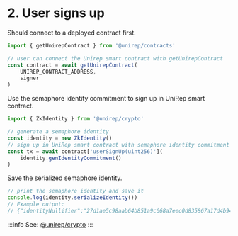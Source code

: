 # 2. User signs up

Should connect to a deployed contract first.

```typescript
import { getUnirepContract } from '@unirep/contracts'

// user can connect the Unirep smart contract with getUnirepContract
const contract = await getUnirepContract(
    UNIREP_CONTRACT_ADDRESS,
    signer
)
```

Use the semaphore identity commitment to sign up in UniRep smart contract.

```typescript
import { ZkIdentity } from '@unirep/crypto'

// generate a semaphore identity
const identity = new ZkIdentity()
// sign up in UniRep smart contract with semaphore identity commitment
const tx = await contract['userSignUp(uint256)'](
    identity.genIdentityCommitment()
)
```

Save the serialized semaphore identity.

```typescript
// print the semaphore identity and save it
console.log(identity.serializeIdentity())
// Example output:
// {"identityNullifier":"27d1ae5c98aab64b851a9c668a7eec0d835867a17d4b9454a8bf9824836271d6","identityTrapdoor":"2596ecc2a1e1f6a8f279e097464e6edc3b18b946d934398dfe52a34c4e414e67","secret":["27d1ae5c98aab64b851a9c668a7eec0d835867a17d4b9454a8bf9824836271d6","2596ecc2a1e1f6a8f279e097464e6edc3b18b946d934398dfe52a34c4e414e67"]}
```

:::info
See: [@unirep/crypto](../../package/crypto.md)
:::
